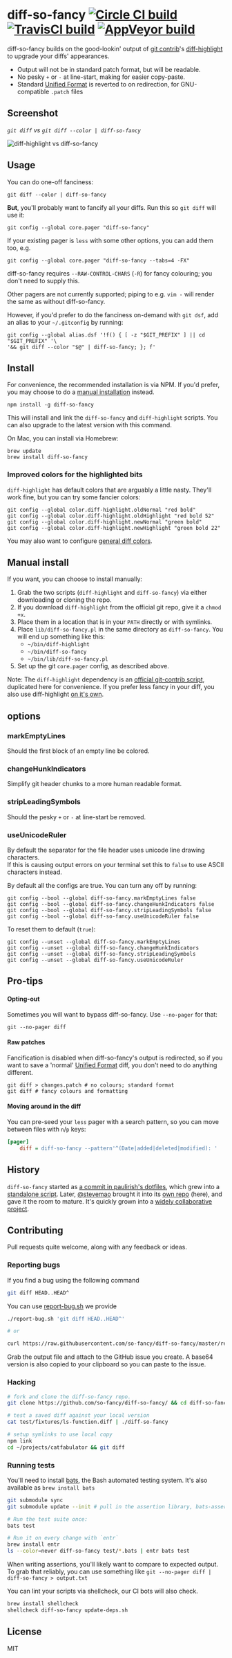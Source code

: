 # diff-so-fancy  [![Circle CI build](https://circleci.com/gh/so-fancy/diff-so-fancy.svg?style=svg)](https://circleci.com/gh/so-fancy/diff-so-fancy) [![TravisCI build](https://travis-ci.org/so-fancy/diff-so-fancy.svg?branch=master)](https://travis-ci.org/so-fancy/diff-so-fancy) [![AppVeyor build](https://ci.appveyor.com/api/projects/status/github/so-fancy/diff-so-fancy?branch=master&svg=true)](https://ci.appveyor.com/project/stevemao/diff-so-fancy/branch/master)

diff-so-fancy builds on the good-lookin' output of [git contrib](https://github.com/git/git/tree/master/contrib)'s [diff-highlight](https://github.com/git/git/tree/master/contrib/diff-highlight) to upgrade
your diffs' appearances.

* Output will not be in standard patch format, but will be readable.
* No pesky `+` or `-` at line-start, making for easier copy-paste.
* Standard [Unified Format](http://www.gnu.org/software/diffutils/manual/html_node/Unified-Format.html)
 is reverted to on redirection, for GNU-compatible `.patch` files

## Screenshot

*`git diff` vs `git diff --color | diff-so-fancy`*

![diff-highlight vs diff-so-fancy](https://cloud.githubusercontent.com/assets/39191/13622719/7cc7c54c-e555-11e5-86c4-7045d91af041.png)

## Usage

You can do one-off fanciness:
```shell
git diff --color | diff-so-fancy
```

**But**, you'll probably want to fancify all your diffs. Run this so `git diff` will use it:
```shell
git config --global core.pager "diff-so-fancy"
```

If your existing pager is `less` with some other options, you can add them too, e.g.
```shell
git config --global core.pager "diff-so-fancy --tabs=4 -FX"
```
diff-so-fancy requires `--RAW-CONTROL-CHARS` (`-R`) for fancy colouring; you don't need to supply this.

Other pagers are not currently supported; piping to e.g. `vim -` will render the
same as without diff-so-fancy.

However, if you'd prefer to do the fanciness on-demand with `git dsf`, add an alias to your `~/.gitconfig` by running:
```shell
git config --global alias.dsf '!f() { [ -z "$GIT_PREFIX" ] || cd "$GIT_PREFIX" '\
'&& git diff --color "$@" | diff-so-fancy; }; f'
```

## Install

For convenience, the recommended installation is via NPM. If you'd prefer, you may choose to do a [manual installation](#manual-install) instead.
```shell
npm install -g diff-so-fancy
```
This will install and link the `diff-so-fancy` and `diff-highlight` scripts. You can also upgrade to the latest version with this command.

On Mac, you can install via Homebrew:
```shell
brew update
brew install diff-so-fancy
```

### Improved colors for the highlighted bits

`diff-highlight` has default colors that are arguably a little nasty. They'll work fine, but you can try some fancier colors:
```shell
git config --global color.diff-highlight.oldNormal "red bold"
git config --global color.diff-highlight.oldHighlight "red bold 52"
git config --global color.diff-highlight.newNormal "green bold"
git config --global color.diff-highlight.newHighlight "green bold 22"
```
You may also want to configure [general diff colors](https://github.com/paulirish/dotfiles/blob/63cb8193b0e66cf80ab6332477f1f52c7fbb9311/.gitconfig#L23-L36).

## Manual install

If you want, you can choose to install manually:

1. Grab the two scripts (`diff-highlight` and `diff-so-fancy`) via either downloading or cloning the repo.
1. If you download `diff-highlight` from the official git repo, give it a `chmod +x`.
1. Place them in a location that is in your `PATH` directly or with symlinks.
1. Place `lib/diff-so-fancy.pl` in the same directory as `diff-so-fancy`. You will end up something like this:
   * `~/bin/diff-highlight`
   * `~/bin/diff-so-fancy`
   * `~/bin/lib/diff-so-fancy.pl`
1. Set up the git `core.pager` config, as described above.

Note: The `diff-highlight` dependency is an [official git-contrib script](https://github.com/git/git/tree/master/contrib/diff-highlight), duplicated here for convenience. If you prefer less fancy in your diff, you also use diff-highlight [on it's own](https://news.ycombinator.com/item?id=11068436).

## options

### markEmptyLines

Should the first block of an empty line be colored.

### changeHunkIndicators

Simplify git header chunks to a more human readable format.

### stripLeadingSymbols

Should the pesky `+` or `-` at line-start be removed.

### useUnicodeRuler

By default the separator for the file header uses unicode line drawing characters.  
If this is causing output errors on your terminal set this to `false` to use ASCII characters instead.

By default all the configs are true. You can turn any off by running:

```
git config --bool --global diff-so-fancy.markEmptyLines false
git config --bool --global diff-so-fancy.changeHunkIndicators false
git config --bool --global diff-so-fancy.stripLeadingSymbols false
git config --bool --global diff-so-fancy.useUnicodeRuler false
```

To reset them to default (`true`):

```
git config --unset --global diff-so-fancy.markEmptyLines
git config --unset --global diff-so-fancy.changeHunkIndicators
git config --unset --global diff-so-fancy.stripLeadingSymbols
git config --unset --global diff-so-fancy.useUnicodeRuler
```

## Pro-tips

#### Opting-out

Sometimes you will want to bypass diff-so-fancy. Use `--no-pager` for that:

```shell
git --no-pager diff
```

#### Raw patches

Fancification is disabled when diff-so-fancy's output is redirected, so if you
want to save a 'normal' [Unified Format](http://www.gnu.org/software/diffutils/manual/html_node/Unified-Format.html)
diff, you don't need to do anything different.
```shell
git diff > changes.patch # no colours; standard format
git diff # fancy colours and formatting
```

#### Moving around in the diff

You can pre-seed your `less` pager with a search pattern, so you can move
between files with `n`/`p` keys:
```ini
[pager]
    diff = diff-so-fancy --pattern'^(Date|added|deleted|modified): '
```

## History

`diff-so-fancy` started as [a commit in paulirish's dotfiles](https://github.com/paulirish/dotfiles/commit/6743b907ff586c28cd36e08d1e1c634e2968893e#commitcomment-13349456), which grew into a [standalone script](https://github.com/paulirish/dotfiles/blob/63cb8193b0e66cf80ab6332477f1f52c7fbb9311/bin/diff-so-fancy). Later, [@stevemao](https://github.com/stevemao) brought it into its [own repo](https://github.com/so-fancy/diff-so-fancy) (here), and gave it the room to mature. It's quickly grown into a [widely collaborative project](https://github.com/so-fancy/diff-so-fancy/graphs/contributors).

## Contributing

Pull requests quite welcome, along with any feedback or ideas.

### Reporting bugs

If you find a bug using the following command

```sh
git diff HEAD..HEAD^
```

You can use [report-bug.sh](./report-bug.sh) we provide

```sh
./report-bug.sh 'git diff HEAD..HEAD^'

# or

curl https://raw.githubusercontent.com/so-fancy/diff-so-fancy/master/report-bug.sh | bash -s 'git diff HEAD..HEAD^' 'diff.txt'
```

Grab the output file and attach to the GitHub issue you create. A base64 version is also copied to your clipboard so you can paste to the issue.

### Hacking

```sh
# fork and clone the diff-so-fancy repo.
git clone https://github.com/so-fancy/diff-so-fancy/ && cd diff-so-fancy

# test a saved diff against your local version
cat test/fixtures/ls-function.diff | ./diff-so-fancy

# setup symlinks to use local copy
npm link
cd ~/projects/catfabulator && git diff
```

### Running tests

You'll need to install [bats](https://github.com/sstephenson/bats#installing-bats-from-source), the Bash automated testing system. It's also available as `brew install bats`

```sh
git submodule sync
git submodule update --init # pull in the assertion library, bats-assert

# Run the test suite once:
bats test

# Run it on every change with `entr`
brew install entr
ls --color=never diff-so-fancy test/*.bats | entr bats test
```
When writing assertions, you'll likely want to compare to expected output. To grab that reliably, you can use something like `git --no-pager diff | diff-so-fancy > output.txt`

You can lint your scripts via shellcheck, our CI bots will also check.

```sh
brew install shellcheck
shellcheck diff-so-fancy update-deps.sh
```

## License

MIT
